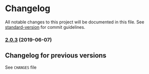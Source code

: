 # Changelog

All notable changes to this project will be documented in this file. See [standard-version](https://github.com/conventional-changelog/standard-version) for commit guidelines.

### [2.0.3](https://github.com/medikoo/es6-weak-map/compare/v2.0.2...v2.0.3) (2019-06-07)

## Changelog for previous versions

See `CHANGES` file
